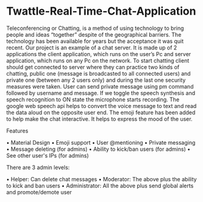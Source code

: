 # Twattle-Real-Time-Chat-Application

Teleconferencing or Chatting, is a method of using technology to bring people and ideas “together” despite of the geographical barriers. The technology has been available for years but the acceptance it was quit recent. Our project is an example of a chat server. It is made up of 2 applications the client application, which runs on the user’s Pc and server application, which runs on any Pc on the network. To start chatting client should get connected to server where they can practice two kinds of chatting, public one (message is broadcasted to all connected users) and private one (between any 2 users only) and during the last one security measures were taken. User can send private message using pm command followed by username and message. If we toggle the speech synthesis and speech recognition to ON state the microphone starts recording. The google web speech api helps to convert the voice message to text and read the data aloud on the opposite user end. The emoji feature has been added to help make the chat interactive. It helps to express the mood of the user.


Features

•	Material Design
•	Emoji support
•	User @mentioning
•	Private messaging
•	Message deleting (for admins)
•	Ability to kick/ban users (for admins)
•	See other user's IPs (for admins)

There are 3 admin levels:

•	Helper: Can delete chat messages
•	Moderator: The above plus the ability to kick and ban users
•	Administrator: All the above plus send global alerts and promote/demote user

 


 
